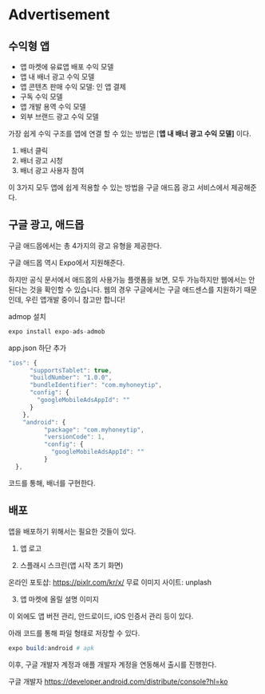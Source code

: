 # Advertisement

## 수익형 앱

- 앱 마켓에 유료앱 배포 수익 모델
- 앱 내 배너 광고 수익 모델
- 앱 콘텐츠 판매 수익 모델: 인 앱 결제
- 구독 수익 모델
- 앱 개발 용역 수익 모델
- 외부 브랜드 광고 수익 모델

가장 쉽게 수익 구조를 앱에 연결 할 수 있는 방법은 [**앱 내 배너 광고 수익 모델]** 이다.

1. 배너 클릭
2. 배너 광고 시청
3. 배너 광고 사용자 참여

이 3가지 모두 앱에 쉽게 적용할 수 있는 방법을 구글 애드몹 광고 서비스에서 제공해준다. 

## 구글 광고, 애드몹

구글 애드몹에서는 총 4가지의 광고 유형을 제공한다.

구글 애드몹 역시 Expo에서 지원해준다.

하지만 공식 문서에서 애드몹의 사용가능 플랫폼을 보면, 모두 가능하지만 웹에서는 안된다는 것을 확인할 수 있습니다. 웹의 경우 구글에서는 구글 애드센스를 지원하기 때문인데, 우린 앱개발 중이니 참고만 합니다!

admop 설치
```s
expo install expo-ads-admob
```

app.json 하단 추가
```js
"ios": {
      "supportsTablet": true,
      "buildNumber": "1.0.0",
      "bundleIdentifier": "com.myhoneytip",
      "config": {
        "googleMobileAdsAppId": ""
      }
    },
    "android": {
          "package": "com.myhoneytip",
          "versionCode": 1,
          "config": {
            "googleMobileAdsAppId": ""
          }
  },
```

코드를 통해, 배너를 구현한다. 


## 배포

앱을 배포하기 위해서는 필요한 것들이 있다.

1) 앱 로고

2) 스플래시 스크린(앱 시작 초기 화면)

온라인 포토샵: https://pixlr.com/kr/x/
무료 이미지 사이트: unplash

3) 앱 마켓에 올릴 설명 이미지

이 외에도 앱 버전 관리, 안드로이드, iOS 인증서 관리 등이 있다.

아래 코드를 통해 파일 형태로 저장할 수 있다.
```s
expo build:android # apk
```

이후, 구글 개발자 계정과 애플 개발자 계정을 연동해서 출시를 진행한다.

구글 개발자
https://developer.android.com/distribute/console?hl=ko

